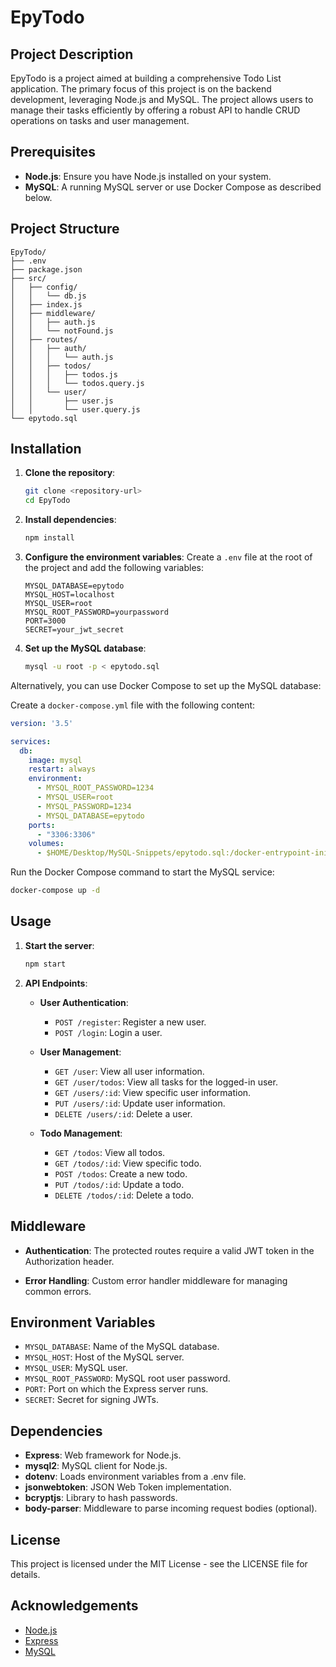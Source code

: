 # EpyTodo

## Project Description

EpyTodo is a project aimed at building a comprehensive Todo List application. The primary focus of this project is on the backend development, leveraging Node.js and MySQL. The project allows users to manage their tasks efficiently by offering a robust API to handle CRUD operations on tasks and user management.

## Prerequisites

- **Node.js**: Ensure you have Node.js installed on your system.
- **MySQL**: A running MySQL server or use Docker Compose as described below.

## Project Structure

```
EpyTodo/
├── .env
├── package.json
├── src/
│   ├── config/
│   │   └── db.js
│   ├── index.js
│   ├── middleware/
│   │   ├── auth.js
│   │   └── notFound.js
│   ├── routes/
│   │   ├── auth/
│   │   │   └── auth.js
│   │   ├── todos/
│   │   │   ├── todos.js
│   │   │   └── todos.query.js
│   │   └── user/
│   │       ├── user.js
│   │       └── user.query.js
└── epytodo.sql
```

## Installation

1. **Clone the repository**:
   ```bash
   git clone <repository-url>
   cd EpyTodo
   ```

2. **Install dependencies**:
   ```bash
   npm install
   ```

3. **Configure the environment variables**:
   Create a `.env` file at the root of the project and add the following variables:
   ```env
   MYSQL_DATABASE=epytodo
   MYSQL_HOST=localhost
   MYSQL_USER=root
   MYSQL_ROOT_PASSWORD=yourpassword
   PORT=3000
   SECRET=your_jwt_secret
   ```

4. **Set up the MySQL database**:
   ```bash
   mysql -u root -p < epytodo.sql
   ```

Alternatively, you can use Docker Compose to set up the MySQL database:

Create a `docker-compose.yml` file with the following content:

```yaml
version: '3.5'

services:
  db:
    image: mysql
    restart: always
    environment:
      - MYSQL_ROOT_PASSWORD=1234
      - MYSQL_USER=root
      - MYSQL_PASSWORD=1234
      - MYSQL_DATABASE=epytodo
    ports:
      - "3306:3306"
    volumes:
      - $HOME/Desktop/MySQL-Snippets/epytodo.sql:/docker-entrypoint-initdb.d/epytodo.sql
```

Run the Docker Compose command to start the MySQL service:

```bash
docker-compose up -d
```

## Usage

1. **Start the server**:
   ```bash
   npm start
   ```

2. **API Endpoints**:

   - **User Authentication**:
     - `POST /register`: Register a new user.
     - `POST /login`: Login a user.

   - **User Management**:
     - `GET /user`: View all user information.
     - `GET /user/todos`: View all tasks for the logged-in user.
     - `GET /users/:id`: View specific user information.
     - `PUT /users/:id`: Update user information.
     - `DELETE /users/:id`: Delete a user.

   - **Todo Management**:
     - `GET /todos`: View all todos.
     - `GET /todos/:id`: View specific todo.
     - `POST /todos`: Create a new todo.
     - `PUT /todos/:id`: Update a todo.
     - `DELETE /todos/:id`: Delete a todo.

## Middleware

- **Authentication**:
  The protected routes require a valid JWT token in the Authorization header.

- **Error Handling**:
  Custom error handler middleware for managing common errors.

## Environment Variables

- `MYSQL_DATABASE`: Name of the MySQL database.
- `MYSQL_HOST`: Host of the MySQL server.
- `MYSQL_USER`: MySQL user.
- `MYSQL_ROOT_PASSWORD`: MySQL root user password.
- `PORT`: Port on which the Express server runs.
- `SECRET`: Secret for signing JWTs.

## Dependencies

- **Express**: Web framework for Node.js.
- **mysql2**: MySQL client for Node.js.
- **dotenv**: Loads environment variables from a .env file.
- **jsonwebtoken**: JSON Web Token implementation.
- **bcryptjs**: Library to hash passwords.
- **body-parser**: Middleware to parse incoming request bodies (optional).

## License

This project is licensed under the MIT License - see the LICENSE file for details.

## Acknowledgements

- [Node.js](https://nodejs.org/)
- [Express](https://expressjs.com/)
- [MySQL](https://www.mysql.com/)
